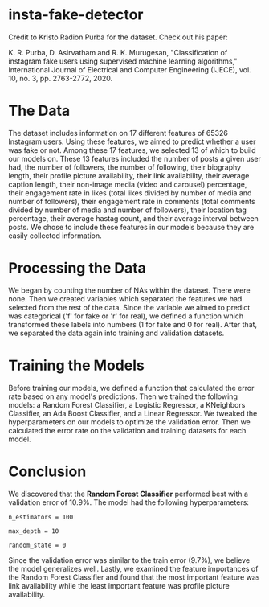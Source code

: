 # insta-fake-detector

Credit to Kristo Radion Purba for the dataset. Check out his paper:

K. R. Purba, D. Asirvatham and R. K. Murugesan,
"Classification of instagram fake users using supervised machine learning algorithms,"
International Journal of Electrical and Computer Engineering (IJECE),
vol. 10, no. 3, pp. 2763-2772, 2020.

# The Data

The dataset includes information on 17 different features of 65326 Instagram users. Using
these features, we aimed to predict whether a user was fake or not. Among these 17 features,
we selected 13 of which to build our models on. These 13 features included the number of posts
a given user had, the number of followers, the number of following, their biography length, 
their profile picture availability, their link availability, their average caption length, their
non-image media (video and carousel) percentage, their engagement rate in likes (total likes divided by
number of media and number of followers), their engagement rate in comments (total comments divided
by number of media and number of followers), their location tag percentage, their average hastag count,
and their average interval between posts. We chose to include these features in our models because
they are easily collected information.

# Processing the Data

We began by counting the number of NAs within the dataset. There were none. Then we created 
variables which separated the features we had selected from the rest of the data. Since the
variable we aimed to predict was categorical ('f' for fake or 'r' for real), we defined a function
which transformed these labels into numbers (1 for fake and 0 for real). After that, we separated
the data again into training and validation datasets.

# Training the Models

Before training our models, we defined a function that calculated the error rate based on any
model's predictions. Then we trained the following models: a Random Forest Classifier, a Logistic
Regressor, a KNeighbors Classifier, an Ada Boost Classifier, and a Linear Regressor. We tweaked the
hyperparameters on our models to optimize the validation error. Then we calculated the error rate on 
the validation and training datasets for each model.

# Conclusion

We discovered that the **Random Forest Classifier** performed best with a validation error of 10.9%.
The model had the following hyperparameters: 

`n_estimators = 100`

`max_depth = 10`

`random_state = 0`

Since the validation error was similar to the train error (9.7%), we believe the model generalizes well.
Lastly, we examined the feature importances of the Random Forest Classifier and found that the most
important feature was link availability while the least important feature was profile picture availability.
